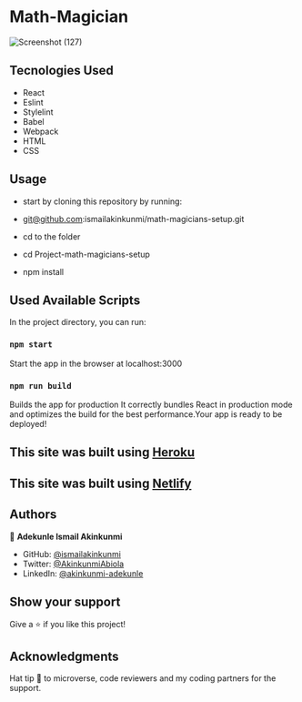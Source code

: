 # Math-Magician

![Screenshot (127)](https://user-images.githubusercontent.com/37457094/156982073-aa6d5290-69da-458f-9a28-579860d41a4f.png)

## Tecnologies Used

- React
- Eslint
- Stylelint
- Babel
- Webpack
- HTML
- CSS

## Usage

- start by cloning this repository by running:

- git@github.com:ismailakinkunmi/math-magicians-setup.git

- cd to the folder

- cd Project-math-magicians-setup

- npm install

## Used Available Scripts

In the project directory, you can run:

### `npm start`

Start the app in the browser at localhost:3000

### `npm run build`

Builds the app for production It correctly bundles React in production mode and optimizes the build for the best performance.Your app is ready to be deployed!

## This site was built using [Heroku](https://math-magician01.herokuapp.com/)

## This site was built using [Netlify](https://vigilant-bell-2fb9f4.netlify.app/)

## Authors

👤 **Adekunle Ismail Akinkunmi**

- GitHub: [@ismailakinkunmi](https://github.com/ismailakinkunmi)
- Twitter: [@AkinkunmiAbiola](https://twitter.com/AkinkunmiAbiola)
- LinkedIn: [@akinkunmi-adekunle](https://www.linkedin.com/in/adismail4/)

## Show your support

Give a ⭐️ if you like this project!

## Acknowledgments

Hat tip 👒 to microverse, code reviewers and my coding partners for the support.
